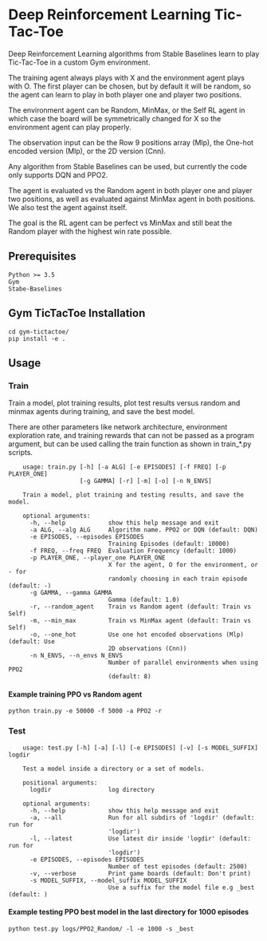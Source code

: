 # Deep Reinforcement Learning Tic-Tac-Toe

Deep Reinforcement Learning algorithms from Stable Baselines learn to play Tic-Tac-Toe in a custom Gym environment.

The training agent always plays with X and the environment agent plays with O. The first player can be chosen, but by default it will be random, so the agent can learn to play in both player one and player two positions.

The environment agent can be Random, MinMax, or the Self RL agent in which case the board will be symmetrically changed for X so the environment agent can play properly.

The observation input can be the Row 9 positions array (Mlp), the One-hot encoded version (Mlp), or the 2D version (Cnn).

Any algorithm from Stable Baselines can be used, but currently the code only supports DQN and PPO2.

The agent is evaluated vs the Random agent in both player one and player two positions, as well as evaluated against MinMax agent in both positions. We also test the agent against itself. 

The goal is the RL agent can be perfect vs MinMax and still beat the Random player with the highest win rate possible.


## Prerequisites

    Python >= 3.5
    Gym
    Stabe-Baselines

## Gym TicTacToe Installation

    cd gym-tictactoe/
    pip install -e .
    

## Usage

### Train

Train a model, plot training results, plot test results versus random and minmax agents during training, and save the best model.

There are other parameters like network architecture, environment exploration rate, and training rewards that can not be passed as a program argument, but can be used calling the train function as shown in train_*.py scripts.

        usage: train.py [-h] [-a ALG] [-e EPISODES] [-f FREQ] [-p PLAYER_ONE]
                        [-g GAMMA] [-r] [-m] [-o] [-n N_ENVS]

        Train a model, plot training and testing results, and save the model.

        optional arguments:
          -h, --help            show this help message and exit
          -a ALG, --alg ALG     Algorithm name. PPO2 or DQN (default: DQN)
          -e EPISODES, --episodes EPISODES
                                Training Episodes (default: 10000)
          -f FREQ, --freq FREQ  Evaluation Frequency (default: 1000)
          -p PLAYER_ONE, --player_one PLAYER_ONE
                                X for the agent, O for the environment, or - for
                                randomly choosing in each train episode (default: -)
          -g GAMMA, --gamma GAMMA
                                Gamma (default: 1.0)
          -r, --random_agent    Train vs Random agent (default: Train vs Self)
          -m, --min_max         Train vs MinMax agent (default: Train vs Self)
          -o, --one_hot         Use one hot encoded observations (Mlp) (default: Use
                                2D observations (Cnn))
          -n N_ENVS, --n_envs N_ENVS
                                Number of parallel environments when using PPO2
                                (default: 8)
   
#### Example training PPO vs Random agent

```
python train.py -e 50000 -f 5000 -a PPO2 -r
```
                                
### Test

        usage: test.py [-h] [-a] [-l] [-e EPISODES] [-v] [-s MODEL_SUFFIX] logdir

        Test a model inside a directory or a set of models.

        positional arguments:
          logdir                log directory

        optional arguments:
          -h, --help            show this help message and exit
          -a, --all             Run for all subdirs of 'logdir' (default: run for
                                'logdir')
          -l, --latest          Use latest dir inside 'logdir' (default: run for
                                'logdir')
          -e EPISODES, --episodes EPISODES
                                Number of test episodes (default: 2500)
          -v, --verbose         Print game boards (default: Don't print)
          -s MODEL_SUFFIX, --model_suffix MODEL_SUFFIX
                                Use a suffix for the model file e.g _best (default: )

#### Example testing PPO best model in the last directory for 1000 episodes

```
python test.py logs/PPO2_Random/ -l -e 1000 -s _best
